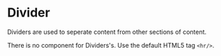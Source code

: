 # Divider
Dividers are used to seperate content from other sections of content.

There is no component for Dividers's. Use the default HTML5 tag `<hr/>`.
